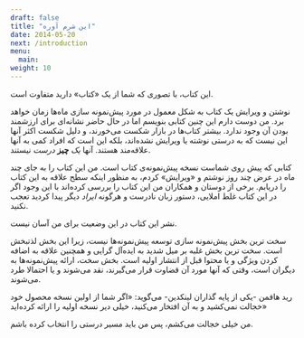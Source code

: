 ```yaml
---
draft: false
title: "این شرم آوره"
date: 2014-05-20
next: /introduction
menu:
  main:
weight: 10
---
```


این کتاب، با تصوری که شما از یک «کتاب» دارید متفاوت است.

نوشتن و ویرایش یک کتاب به شکل معمول در مورد پیش‌نمونه سازی ماه‌ها زمان خواهد برد. من دوست دارم این چنین کتابی بنویسم اما در حال حاضر نشانه‌ای برای ارزشمند بودن آن وجود ندارد. بیشتر کتاب‌ها در بازار شکست می‌خورند، و دلیل شکست اکثر آنها این نیست که به درستی نوشته یا ویرایش  نشده‌اند، بلکه این است که افراد کمی به آنها علاقه‌مند هستند. آنها _یک_ **چیز** _درست_ نیستند.

کتابی که پیش روی شماست نسخه پیش‌نمونه‌ی کتاب است. من این کتاب را به جای چند ماه در عرض چند روز نوشتم و «ویرایش» کردم، به منظور اینکه سطح علاقه به این کتاب را دریابم. برخی از دوستان و همکاران من این کتاب را بررسی کرده‌اند با این وجود اگر در این کتاب غلط املایی، دستور زبان نادرست و هرگونه _ایراد_ دیگر پیدا کردید تعجب نکنید.

نشر این کتاب در این وضعیت برای من آسان نیست.

سخت ترین بخش پیش‌نمونه سازی توسعه پیش‌نمونه‌ها نیست، زیرا این بخش لذتبخش  است. سخت ترین بخش غلبه بر میل شدید به ایده‌آل گرایی و همچنین علاقه به اضافه کردن ویژگی و یا محتوا قبل از انتشار اولیه است. بخش سخت، ارائه پیش‌نمونه‌ها به دیگران است، وقتی که آنها مورد آن قضاوت قرار می‌گیرند، نقد می‌شوند و یا احتمالا طرد می‌شوند. 

رید هافمن -یکی از پایه گذاران لینکدین- می‌گوید: «اگر شما از اولین نسخه محصول خود خجالت نمی‌کشید و به آن افتخار می‌کنید، خیلی دیر نسخه اولیه را ارائه کرده‌اید»

من خیلی خجالت می‌کشم، پس من باید مسیر درستی را انتخاب کرده باشم.




